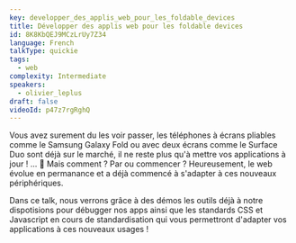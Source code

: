 ```yaml
---
key: developper_des_applis_web_pour_les_foldable_devices
title: Développer des applis web pour les foldable devices
id: 8K8KbQEJ9MCzLrUy7Z34
language: French
talkType: quickie
tags:
  - web
complexity: Intermediate
speakers:
  - olivier_leplus
draft: false
videoId: p47z7rgRghQ
---
```


Vous avez surement du les voir passer, les téléphones à écrans pliables comme le Samsung Galaxy Fold ou avec deux écrans comme le Surface Duo sont déjà sur le marché, il ne reste plus qu'à mettre vos applications à jour ! ... 🤔 Mais comment ? Par ou commencer ? Heureusement, le web évolue en permanance et a déjà commencé à s'adapter à ces nouveaux périphériques.

Dans ce talk, nous verrons grâce à des démos les outils déjà à notre dispotisions pour débugger nos apps ainsi que les standards CSS et Javascript en cours de standardisation qui vous permettront d'adapter vos applications à ces nouveaux usages !
